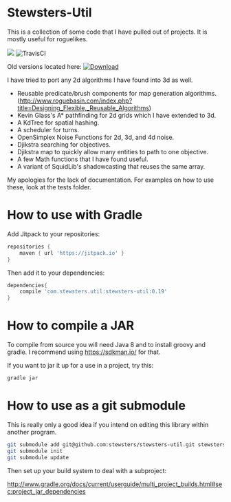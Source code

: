 Stewsters-Util
==============

This is a collection of some code that I have pulled out of projects.  It is mostly useful for roguelikes.

[![](https://jitpack.io/v/stewsters/stewsters-util.svg)](https://jitpack.io/#stewsters/stewsters-util)
![TravisCI](https://travis-ci.org/stewsters/stewsters-util.svg?branch=master)

Old versions located here: [ ![Download](https://api.bintray.com/packages/stewsters/maven/stewsters-util/images/download.svg) ](https://bintray.com/stewsters/maven/stewsters-util/_latestVersion)

I have tried to port any 2d algorithms I have found into 3d as well.

* Reusable predicate/brush components for map generation algorithms. (http://www.roguebasin.com/index.php?title=Designing_Flexible,_Reusable_Algorithms)
* Kevin Glass's A* pathfinding for 2d grids which I have extended to 3d.
* A KdTree for spatial hashing.
* A scheduler for turns.
* OpenSimplex Noise Functions for 2d, 3d, and 4d noise.
* Djikstra searching for objectives.
* Djikstra map to quickly allow many entities to path to one objective.
* A few Math functions that I have found useful.
* A variant of SquidLib's shadowcasting that reuses the same array.



My apologies for the lack of documentation. For examples on how to use these, look at the tests folder.


How to use with Gradle
=======================

Add Jitpack to your repositories:

```gradle
repositories {
    maven { url 'https://jitpack.io' }
}
```

Then add it to your dependencies:

```gradle
dependencies{
    compile 'com.stewsters.util:stewsters-util:0.19'
}
```




How to compile a JAR
====================
To compile from source you will need Java 8 and to install groovy and gradle.  I recommend using https://sdkman.io/ for that.

If you want to jar it up for a use in a project, try this:

```bash
gradle jar
```

How to use as a git submodule
=============================

This is really only a good idea if you intend on editing this library within another program.

```bash
git submodule add git@github.com:stewsters/stewsters-util.git stewsters-util
git submodule init
git submodule update
```

Then set up your build system to deal with a subproject:

http://www.gradle.org/docs/current/userguide/multi_project_builds.html#sec:project_jar_dependencies

